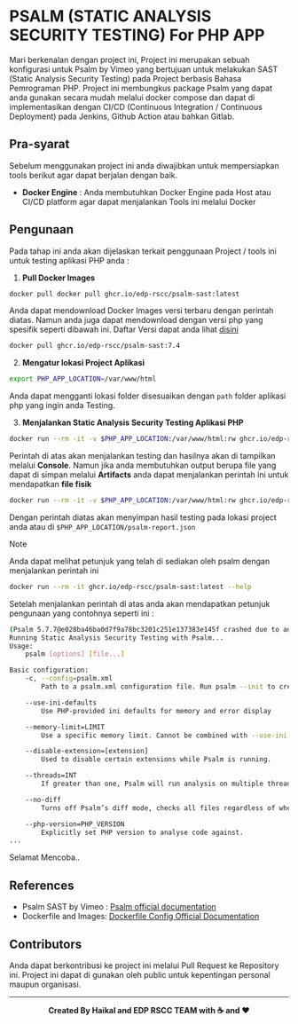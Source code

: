 # PSALM (STATIC ANALYSIS SECURITY TESTING) For PHP APP

Mari berkenalan dengan project ini, Project ini merupakan sebuah konfigurasi untuk Psalm by Vimeo yang bertujuan untuk melakukan SAST (Static Analysis Security Testing) pada Project berbasis Bahasa Pemrograman PHP. Project ini membungkus package Psalm yang dapat anda gunakan secara mudah melalui docker compose dan dapat di implementasikan dengan CI/CD (Continuous Integration / Continuous Deployment) pada Jenkins, Github Action atau bahkan Gitlab.

## Pra-syarat

Sebelum menggunakan project ini anda diwajibkan untuk mempersiapkan tools berikut agar dapat berjalan dengan baik.

- **Docker Engine** : Anda membutuhkan Docker Engine pada Host atau CI/CD platform agar dapat menjalankan Tools ini melalui Docker

## Pengunaan

Pada tahap ini anda akan dijelaskan terkait penggunaan Project / tools ini untuk testing aplikasi PHP anda :

1. **Pull Docker Images**

```bash
docker pull docker pull ghcr.io/edp-rscc/psalm-sast:latest
```

Anda dapat mendownload Docker Images versi terbaru dengan perintah diatas. Namun anda juga dapat mendownload dengan versi php yang spesifik seperti dibawah ini. Daftar Versi dapat anda lihat [disini](https://github.com/orgs/edp-rscc/packages/container/package/psalm-sast)

```bash
docker pull ghcr.io/edp-rscc/psalm-sast:7.4
```

2. **Mengatur lokasi Project Aplikasi**

```bash
export PHP_APP_LOCATION=/var/www/html
```

Anda dapat mengganti lokasi folder disesuaikan dengan `path` folder aplikasi php yang ingin anda Testing.

3. **Menjalankan Static Analysis Security Testing Aplikasi PHP**

```bash
docker run --rm -it -v $PHP_APP_LOCATION:/var/www/html:rw ghcr.io/edp-rscc/psalm-sast:latest
```

Perintah di atas akan menjalankan testing dan hasilnya akan di tampilkan melalui **Console**. Namun jika anda membutuhkan output berupa file yang dapat di simpan melalui **Artifacts** anda dapat menjalankan perintah ini untuk mendapatkan **file fisik**

```bash
docker run --rm -it -v $PHP_APP_LOCATION:/var/www/html:rw ghcr.io/edp-rscc/psalm-sast:latest --report=/var/www/html/psalm-report.json
```

Dengan perintah diatas akan menyimpan hasil testing pada lokasi project anda atau di `$PHP_APP_LOCATION/psalm-report.json`

> [!NOTE]
> Anda dapat melihat petunjuk yang telah di sediakan oleh psalm dengan menjalankan perintah ini

```bash
docker run --rm -it ghcr.io/edp-rscc/psalm-sast:latest --help
```

Setelah menjalankan perintah di atas anda akan mendapatkan petunjuk pengunaan yang contohnya seperti ini :

```bash
(Psalm 5.7.7@e028ba46ba0d7f9a78bc3201c251e137383e145f crashed due to an uncaught Throwable)
Running Static Analysis Security Testing with Psalm...
Usage:
    psalm [options] [file...]

Basic configuration:
    -c, --config=psalm.xml
        Path to a psalm.xml configuration file. Run psalm --init to create one.

    --use-ini-defaults
        Use PHP-provided ini defaults for memory and error display

    --memory-limit=LIMIT
        Use a specific memory limit. Cannot be combined with --use-ini-defaults

    --disable-extension=[extension]
        Used to disable certain extensions while Psalm is running.

    --threads=INT
        If greater than one, Psalm will run analysis on multiple threads, speeding things up.

    --no-diff
        Turns off Psalm’s diff mode, checks all files regardless of whether they’ve changed.

    --php-version=PHP_VERSION
        Explicitly set PHP version to analyse code against.
...

```

Selamat Mencoba..

## References

- Psalm SAST by Vimeo : [Psalm official documentation](https://psalm.dev/)
- Dockerfile and Images: [Dockerfile Config Official Documentation](https://docs.docker.com/build/concepts/dockerfile/)

## Contributors

Anda dapat berkontribusi ke project ini melalui Pull Request ke Repository ini. Project ini dapat di gunakan oleh public untuk kepentingan personal maupun organisasi.

<hr>

<p align="center"><b>Created By Haikal and EDP RSCC TEAM with ☕️ and ❤️ </b></p>

